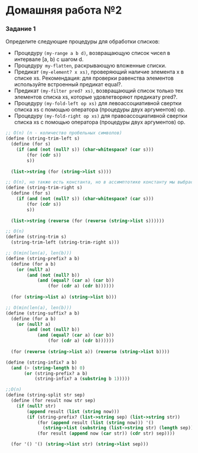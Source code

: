 # Домашняя работа №2

### Задание 1

Определите следующие процедуры для обработки списков:

* Процедуру `(my-range a b d)`, возвращающую список чисел в интервале [a, b) с шагом d.
* Процедуру` my-flatten`, раскрывающую вложенные списки.
* Предикат `(my-element? x xs)`, проверяющий наличие элемента x в списке xs. Рекомендация: для проверки равенства элементов используйте встроенный предикат equal?.
* Предикат `(my-filter pred? xs)`, возвращающий список только тех элементов списка xs, которые удовлетворяют предикату pred?.
* Процедуру `(my-fold-left op xs)` для левоассоциативной свертки списка xs с помощью оператора (процедуры двух аргументов) op.
* Процедуру `(my-fold-right op xs)` для правоассоциативной свертки списка xs с помощью оператора (процедуры двух аргументов) op.

```scheme
;; O(n) (n - количество пробельных символов)
(define (string-trim-left s)
  (define (for s)
    (if (and (not (null? s)) (char-whitespace? (car s)))
        (for (cdr s))
        s))
  
  (list->string (for (string->list s))))

;; O(n), но также есть константа, но в ассимптотике константу мы выбрасываем
(define (string-trim-right s)
  (define (for s)
    (if (and (not (null? s)) (char-whitespace? (car s)))
        (for (cdr s))
        s))
  
  (list->string (reverse (for (reverse (string->list s))))))

;; O(n)
(define (string-trim s)
  (string-trim-left (string-trim-right s)))

;; O(min(len(a), len(b)))
(define (string-prefix? a b)
  (define (for a b)
    (or (null? a) 
        (and (not (null? b))
            (and (equal? (car a) (car b))
                (for (cdr a) (cdr b))))))
  
  (for (string->list a) (string->list b)))

;; O(min(len(a), len(b)))
(define (string-suffix? a b)
  (define (for a b)
    (or (null? a) 
        (and (not (null? b))
            (and (equal? (car a) (car b))
                (for (cdr a) (cdr b))))))
  
  (for (reverse (string->list a)) (reverse (string->list b))))

(define (string-infix? a b)
  (and (> (string-length b) 0)
       (or (string-prefix? a b)
           (string-infix? a (substring b 1)))))

;;O(n)
(define (string-split str sep)
  (define (for result now str sep)
    (if (null? str)
        (append result (list (string now)))
        (if (string-prefix? (list->string sep) (list->string str))
            (for (append result (list (string now))) '()
              (string->list (substring (list->string str) (length sep))) sep)
            (for result (append now (car str)) (cdr str) sep))))

  (for '() '() (string->list str) (string->list sep)))
```
